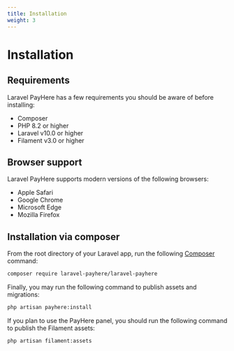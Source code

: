 ```yaml
---
title: Installation
weight: 3
---
```


# Installation

## Requirements

Laravel PayHere has a few requirements you should be aware of before installing:

-   Composer
-   PHP 8.2 or higher
-   Laravel v10.0 or higher
-   Filament v3.0 or higher

## Browser support

Laravel PayHere supports modern versions of the following browsers:

-   Apple Safari
-   Google Chrome
-   Microsoft Edge
-   Mozilla Firefox

## Installation via composer

From the root directory of your Laravel app, run the following [Composer](https://getcomposer.org/) command:

```bash
composer require laravel-payhere/laravel-payhere
```

Finally, you may run the following command to publish assets and migrations:

```bash
php artisan payhere:install
```

If you plan to use the PayHere panel, you should run the following command to publish the Filament assets:

```bash
php artisan filament:assets
```
